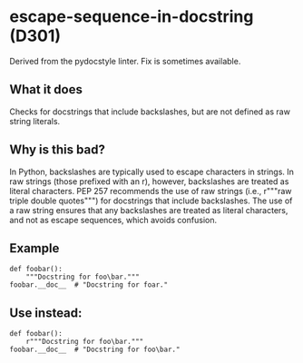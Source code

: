 # escape-sequence-in-docstring (D301)
Derived from the pydocstyle linter.
Fix is sometimes available.
## What it does
Checks for docstrings that include backslashes, but are not defined as
raw string literals.
## Why is this bad?
In Python, backslashes are typically used to escape characters in strings.
In raw strings (those prefixed with an r), however, backslashes are
treated as literal characters.
PEP 257 recommends
the use of raw strings (i.e., r"""raw triple double quotes""") for
docstrings that include backslashes. The use of a raw string ensures that
any backslashes are treated as literal characters, and not as escape
sequences, which avoids confusion.
## Example
```
def foobar():
    """Docstring for foo\bar."""
foobar.__doc__  # "Docstring for foar."
```
## Use instead:
```
def foobar():
    r"""Docstring for foo\bar."""
foobar.__doc__  # "Docstring for foo\bar."
```